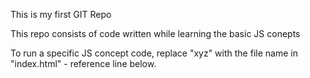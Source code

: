 This is my first GIT Repo

This repo consists of code written while learning the basic JS conepts 


To run a specific JS concept code, replace "xyz" with the file name in "index.html" - reference line below.
<script src = "xyz.js"></script>
